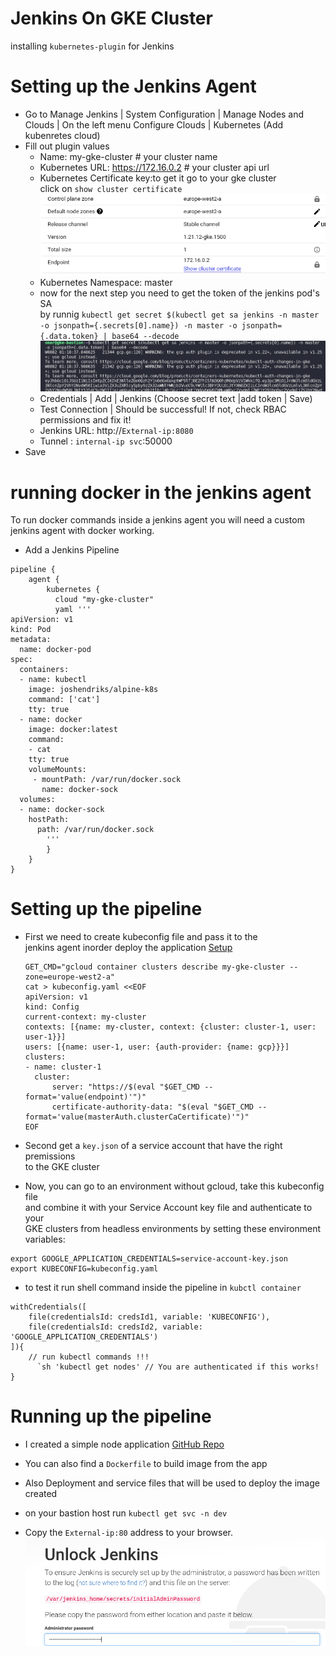 # Jenkins On GKE Cluster

installing `kubernetes-plugin` for Jenkins

# Setting up the Jenkins Agent

- Go to Manage Jenkins | System Configuration | Manage Nodes and Clouds | On the left menu Configure Clouds
  | Kubernetes (Add kubenretes cloud)
- Fill out plugin values
  - Name: my-gke-cluster # your cluster name
  - Kubernetes URL: https://172.16.0.2 # your cluster api url <br />
  - Kubernetes Certificate key:to get it go to your gke cluster <br />
    click on `show cluster certificate`<br />
    ![](./images/cluster.png "cluster details")
  - Kubernetes Namespace: master
  - now for the next step you need to get the token of the jenkins pod's SA <br />
    by runnig `kubectl get secret $(kubectl get sa jenkins -n master -o jsonpath={.secrets[0].name}) -n master -o jsonpath={.data.token} | base64 --decode`
    ![](./images/token.png "token")
  - Credentials | Add | Jenkins (Choose secret text |add token | Save)
  - Test Connection | Should be successful! If not, check RBAC permissions and fix it!
  - Jenkins URL: http://`External-ip:8080`
  - Tunnel : `internal-ip svc`:50000
- Save

# running docker in the jenkins agent

To run docker commands inside a jenkins agent you will need a custom jenkins agent with docker working.

- Add a Jenkins Pipeline

```
pipeline {
    agent {
        kubernetes {
          cloud "my-gke-cluster"
          yaml '''
apiVersion: v1
kind: Pod
metadata:
  name: docker-pod
spec:
  containers:
  - name: kubectl
    image: joshendriks/alpine-k8s
    command: ['cat']
    tty: true
  - name: docker
    image: docker:latest
    command:
    - cat
    tty: true
    volumeMounts:
     - mountPath: /var/run/docker.sock
       name: docker-sock
  volumes:
  - name: docker-sock
    hostPath:
      path: /var/run/docker.sock
        '''
        }
    }
}
```


# Setting up the pipeline

- First we need to create kubeconfig file and pass it to the <br />
  jenkins agent inorder deploy the application [Setup](https://ahmet.im/blog/authenticating-to-gke-without-gcloud/)<br/>
  ```
  GET_CMD="gcloud container clusters describe my-gke-cluster --zone=europe-west2-a"
  cat > kubeconfig.yaml <<EOF
  apiVersion: v1
  kind: Config
  current-context: my-cluster
  contexts: [{name: my-cluster, context: {cluster: cluster-1, user: user-1}}]
  users: [{name: user-1, user: {auth-provider: {name: gcp}}}]
  clusters:
  - name: cluster-1
    cluster:
        server: "https://$(eval "$GET_CMD --format='value(endpoint)'")"
        certificate-authority-data: "$(eval "$GET_CMD --format='value(masterAuth.clusterCaCertificate)'")"
  EOF
  ```
- Second get a `key.json` of a service account that have the right premissions <br />
  to the GKE cluster


-  Now, you can go to an environment without gcloud, take this kubeconfig file <br />
   and combine it with your Service Account key file and authenticate to your <br /> 
   GKE clusters from headless environments by setting these environment variables:<br />

```
export GOOGLE_APPLICATION_CREDENTIALS=service-account-key.json
export KUBECONFIG=kubeconfig.yaml
```

- to test it run shell command inside the pipeline in `kubctl container`
```
withCredentials([
    file(credentialsId: credsId1, variable: 'KUBECONFIG'),
    file(credentialsId: credsId2, variable: 'GOOGLE_APPLICATION_CREDENTIALS')
]){
    // run kubectl commands !!!
      `sh 'kubectl get nodes' // You are authenticated if this works! 
}
```

# Running up the pipeline

- I created a simple node application [GitHub Repo](https://github.com/OmarSolimanDev/Simple-Nodejs-App.git)

- You can also find a `Dockerfile` to build image from the app

- Also Deployment and service files that will be used to deploy the image created

- on your bastion host run `kubectl get svc -n dev`

- Copy the  `External-ip:80` address to your browser.<br />
![](./images/browser.png "testing")